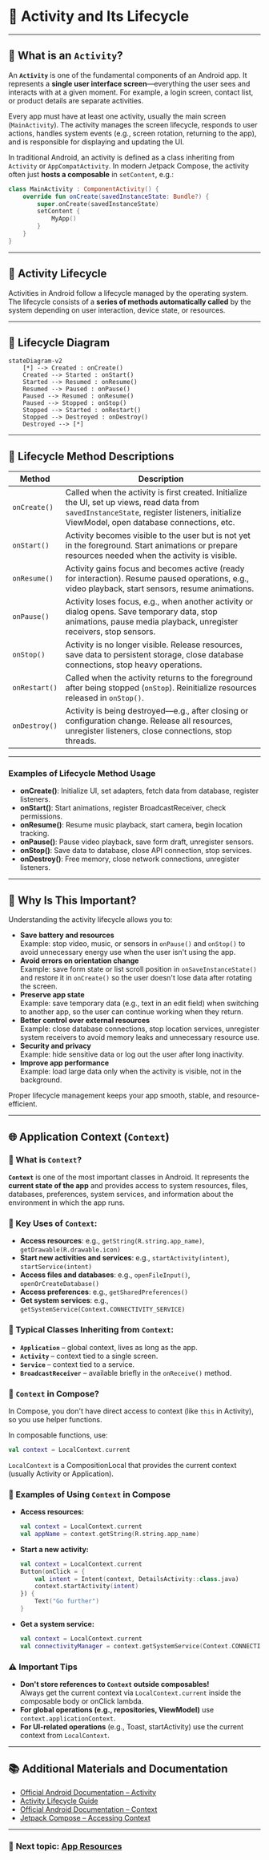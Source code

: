 # 📱 Activity and Its Lifecycle

---

## 🔹 What is an `Activity`?

An **`Activity`** is one of the fundamental components of an Android app. It represents a **single user interface screen**—everything the user sees and interacts with at a given moment. For example, a login screen, contact list, or product details are separate activities.

Every app must have at least one activity, usually the main screen (`MainActivity`). The activity manages the screen lifecycle, responds to user actions, handles system events (e.g., screen rotation, returning to the app), and is responsible for displaying and updating the UI.

In traditional Android, an activity is defined as a class inheriting from `Activity` or `AppCompatActivity`. In modern Jetpack Compose, the activity often just **hosts a composable** in `setContent`, e.g.:

```kotlin
class MainActivity : ComponentActivity() {
    override fun onCreate(savedInstanceState: Bundle?) {
        super.onCreate(savedInstanceState)
        setContent {
            MyApp()
        }
    }
}
```

---

## 🔄 Activity Lifecycle

Activities in Android follow a lifecycle managed by the operating system. The lifecycle consists of a **series of methods automatically called** by the system depending on user interaction, device state, or resources.

---

## 🧭 Lifecycle Diagram

```mermaid
stateDiagram-v2
    [*] --> Created : onCreate()
    Created --> Started : onStart()
    Started --> Resumed : onResume()
    Resumed --> Paused : onPause()
    Paused --> Resumed : onResume()
    Paused --> Stopped : onStop()
    Stopped --> Started : onRestart()
    Stopped --> Destroyed : onDestroy()
    Destroyed --> [*]
```

---

## 🧩 Lifecycle Method Descriptions

| Method         | Description |
|----------------|------------|
| `onCreate()`   | Called when the activity is first created. Initialize the UI, set up views, read data from `savedInstanceState`, register listeners, initialize ViewModel, open database connections, etc. |
| `onStart()`    | Activity becomes visible to the user but is not yet in the foreground. Start animations or prepare resources needed when the activity is visible. |
| `onResume()`   | Activity gains focus and becomes active (ready for interaction). Resume paused operations, e.g., video playback, start sensors, resume animations. |
| `onPause()`    | Activity loses focus, e.g., when another activity or dialog opens. Save temporary data, stop animations, pause media playback, unregister receivers, stop sensors. |
| `onStop()`     | Activity is no longer visible. Release resources, save data to persistent storage, close database connections, stop heavy operations. |
| `onRestart()`  | Called when the activity returns to the foreground after being stopped (`onStop`). Reinitialize resources released in `onStop()`. |
| `onDestroy()`  | Activity is being destroyed—e.g., after closing or configuration change. Release all resources, unregister listeners, close connections, stop threads. |

---

### Examples of Lifecycle Method Usage

- **onCreate()**: Initialize UI, set adapters, fetch data from database, register listeners.
- **onStart()**: Start animations, register BroadcastReceiver, check permissions.
- **onResume()**: Resume music playback, start camera, begin location tracking.
- **onPause()**: Pause video playback, save form draft, unregister sensors.
- **onStop()**: Save data to database, close API connection, stop services.
- **onDestroy()**: Free memory, close network connections, unregister listeners.

---

## 🧠 Why Is This Important?

Understanding the activity lifecycle allows you to:

- **Save battery and resources**  
  Example: stop video, music, or sensors in `onPause()` and `onStop()` to avoid unnecessary energy use when the user isn't using the app.
- **Avoid errors on orientation change**  
  Example: save form state or list scroll position in `onSaveInstanceState()` and restore it in `onCreate()` so the user doesn't lose data after rotating the screen.
- **Preserve app state**  
  Example: save temporary data (e.g., text in an edit field) when switching to another app, so the user can continue working when they return.
- **Better control over external resources**  
  Example: close database connections, stop location services, unregister system receivers to avoid memory leaks and unnecessary resource use.
- **Security and privacy**  
  Example: hide sensitive data or log out the user after long inactivity.
- **Improve app performance**  
  Example: load large data only when the activity is visible, not in the background.

Proper lifecycle management keeps your app smooth, stable, and resource-efficient.

---

## 🌐 Application Context (`Context`)

### 🔹 What is `Context`?

**`Context`** is one of the most important classes in Android. It represents the **current state of the app** and provides access to system resources, files, databases, preferences, system services, and information about the environment in which the app runs.

### 🔑 Key Uses of `Context`:

- **Access resources**: e.g., `getString(R.string.app_name)`, `getDrawable(R.drawable.icon)`
- **Start new activities and services**: e.g., `startActivity(intent)`, `startService(intent)`
- **Access files and databases**: e.g., `openFileInput()`, `openOrCreateDatabase()`
- **Access preferences**: e.g., `getSharedPreferences()`
- **Get system services**: e.g., `getSystemService(Context.CONNECTIVITY_SERVICE)`

### 🧩 Typical Classes Inheriting from `Context`:

- **`Application`** – global context, lives as long as the app.
- **`Activity`** – context tied to a single screen.
- **`Service`** – context tied to a service.
- **`BroadcastReceiver`** – available briefly in the `onReceive()` method.

### 🧩 `Context` in Compose?

In Compose, you don't have direct access to context (like `this` in Activity), so you use helper functions.

In composable functions, use:

```kotlin
val context = LocalContext.current
```

`LocalContext` is a CompositionLocal that provides the current context (usually Activity or Application).

### 🔑 Examples of Using `Context` in Compose

- **Access resources:**

  ```kotlin
  val context = LocalContext.current
  val appName = context.getString(R.string.app_name)
  ```

- **Start a new activity:**

  ```kotlin
  val context = LocalContext.current
  Button(onClick = {
      val intent = Intent(context, DetailsActivity::class.java)
      context.startActivity(intent)
  }) {
      Text("Go further")
  }
  ```

- **Get a system service:**

  ```kotlin
  val context = LocalContext.current
  val connectivityManager = context.getSystemService(Context.CONNECTIVITY_SERVICE) as ConnectivityManager
  ```

### ⚠️ Important Tips

- **Don't store references to `Context` outside composables!**  
  Always get the current context via `LocalContext.current` inside the composable body or onClick lambda.
- **For global operations (e.g., repositories, ViewModel)** use `context.applicationContext`.
- **For UI-related operations** (e.g., Toast, startActivity) use the current context from `LocalContext`.

---

## 📚 Additional Materials and Documentation

- [Official Android Documentation – Activity](https://developer.android.com/guide/components/activities/intro)
- [Activity Lifecycle Guide](https://developer.android.com/guide/components/activities/activity-lifecycle)
- [Official Android Documentation – Context](https://developer.android.com/reference/android/content/Context)
- [Jetpack Compose – Accessing Context](https://developer.android.com/jetpack/compose/side-effects#context)

---
### 🧭 **Next topic:** [App Resources](https://github.com/MarcinRod/AndroidLecture2025EN/blob/main/04%20Resources.md)
